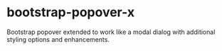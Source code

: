 bootstrap-popover-x
===================

Bootstrap popover extended to work like a modal dialog with additional styling options and enhancements.
